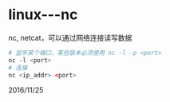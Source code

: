 # linux---nc

nc, netcat，可以通过网络连接读写数据  

```r
# 监听某个端口，某些版本必须使用 nc -l -p <port>
nc -l <port>
# 连接
nc <ip_addr> <port>
```


2016/11/25  
